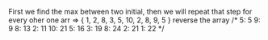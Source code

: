 First we find the max between two initial, then we will repeat that step for every oher one
arr => { 1, 2, 8, 3, 5, 10, 2, 8, 9, 5 }
reverse the array
/*
5: 5
9: 9
8: 13
2: 11
10: 21
5: 16
3: 19
8: 24
2: 21
1: 22
*/